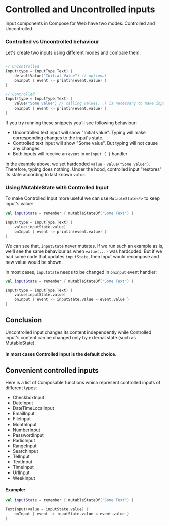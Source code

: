 # Controlled and Uncontrolled inputs

Input components in Compose for Web have two modes: Controlled and Uncontrolled.

### Controlled vs Uncontrolled behaviour

Let's create two inputs using different modes and compare them:

``` kotlin

// Uncontrolled
Input(type = InputType.Text) {
    defaultValue("Initial Value") // optional
    onInput { event -> println(event.value) }
}

// Controlled
Input(type = InputType.Text) {
    value("Some value") // calling value(...) is necessary to make input "Controlled"
    onInput { event -> println(event.value) }
}
```

If you try running these snippets you'll see following behaviour:

- Uncontrolled text input will show "Initial value". Typing will make corresponding changes to the input's state.
- Controlled text input will show "Some value". But typing will not cause any changes.
- Both inputs will receive an `event` in `onInput { }` handler

In the example above, we set hardcoded `value` -  `value("Some value")`. Therefore, typing does nothing.
Under the hood, controlled input "restores" its state according to last known `value`.


### Using MutableState with Controlled Input

To make Controlled Input more useful we can use `MutableState<*>` to keep input's value:

``` kotlin 
val inputState = remember { mutableStateOf("Some Text") }

Input(type = InputType.Text) {
    value(inputState.value)
    onInput { event -> println(event.value) }
}
```

We can see that, `inputState` never mutates. If we run such an example as is, we'll see the same behaviour 
as when `value(...)` was hardcoded. But if we had some code that updates `inputState`, then Input would recompose and new value would be shown.

In most cases, `inputState` needs to be changed in `onInput` event handler:
``` kotlin
val inputState = remember { mutableStateOf("Some Text") }

Input(type = InputType.Text) {
    value(inputState.value)
    onInput { event -> inputState.value = event.value }
}
```

## Conclusion  

Uncontrolled input changes its content independently 
while Controlled input's content can be changed only by external state (such as MutableState).

#### In most cases Controlled input is the default choice.


## Convenient controlled inputs

Here is a list of Composable functions which represent controlled inputs of different types:

- CheckboxInput
- DateInput
- DateTimeLocalInput
- EmailInput
- FileInput
- MonthInput
- NumberInput
- PasswordInput
- RadioInput
- RangeInput
- SearchInput
- TelInput
- TextInput
- TimeInput
- UrlInput
- WeekInput

#### Example:

``` kotlin
val inputState = remember { mutableStateOf("Some Text") }

TextInput(value = inputState.value) {
    onInput { event -> inputState.value = event.value }
}
```
